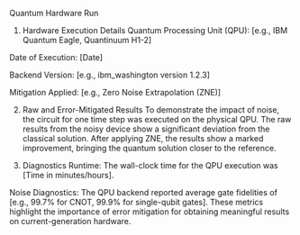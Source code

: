 Quantum Hardware Run
1. Hardware Execution Details
Quantum Processing Unit (QPU): [e.g., IBM Quantum Eagle, Quantinuum H1-2]

Date of Execution: [Date]

Backend Version: [e.g., ibm_washington version 1.2.3]

Mitigation Applied: [e.g., Zero Noise Extrapolation (ZNE)]

2. Raw and Error-Mitigated Results
To demonstrate the impact of noise, the circuit for one time step was executed on the physical QPU. The raw results from the noisy device show a significant deviation from the classical solution. After applying ZNE, the results show a marked improvement, bringing the quantum solution closer to the reference.

3. Diagnostics
Runtime: The wall-clock time for the QPU execution was [Time in minutes/hours].

Noise Diagnostics: The QPU backend reported average gate fidelities of [e.g., 99.7% for CNOT, 99.9% for single-qubit gates]. These metrics highlight the importance of error mitigation for obtaining meaningful results on current-generation hardware.